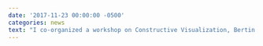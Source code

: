 ```yaml
---
date: '2017-11-23 00:00:00 -0500'
categories: news
text: "I co-organized a workshop on Constructive Visualization, Bertin's physical matrices and Bertifier for the <a href='http://retrospective-bertin.ehess.fr/'>rétrospective Jacques Bertin</a> organized by EHESS in Paris, with Jean-Daniel Fekete and the help of Samuel Huron."
---
```

